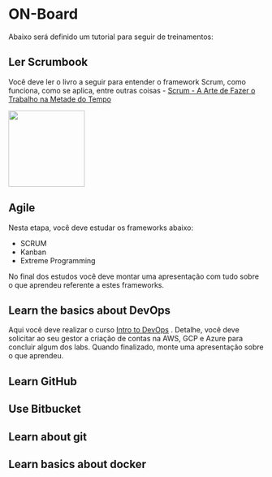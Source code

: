 [1]: https://www.saraiva.com.br/scrum-a-arte-de-fazer-o-trabalho-na-metade-do-tempo-9381460.html?pac_id=123134&gclid=EAIaIQobChMIkemf3eXD2QIVTlmGCh12GgibEAQYASABEgId7fD_BwE
[2]: https://br.udacity.com/course/intro-to-devops--ud611

# ON-Board

  Abaixo será definido um tutorial para seguir de treinamentos:
  
## Ler Scrumbook

Você deve ler o livro a seguir para entender o framework Scrum, como funciona, como se aplica, entre outras coisas - [Scrum - A Arte de Fazer o Trabalho na Metade do Tempo][1]

<img src="https://images.livrariasaraiva.com.br/imagemnet/imagem.aspx/?pro_id=9381460&qld=90&l=430&a=-1" width="150">

## Agile

Nesta etapa, você deve estudar os frameworks abaixo:
* SCRUM
* Kanban
* Extreme Programming

No final dos estudos você deve montar uma apresentação com tudo sobre o que aprendeu referente a estes frameworks.

## Learn the basics about DevOps

Aqui você deve realizar o curso [Intro to DevOps][2] .
Detalhe, você deve solicitar ao seu gestor a criação de contas na AWS, GCP e Azure para concluir algum dos labs.
Quando finalizado, monte uma apresentação sobre o que aprendeu.

## Learn GitHub

## Use Bitbucket

## Learn about git

## Learn basics about docker


